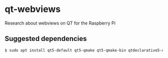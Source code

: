 # qt-webviews

Research about webviews on QT for the Raspberry Pi

## Suggested dependencies

``` sh
$ sudo apt install qt5-default qt5-qmake qt5-qmake-bin qtdeclarative5-dev libqt5webkit5-dev qml-module-qtquick2 qml-module-qtwebkit qml-module-qtquick-*
```
